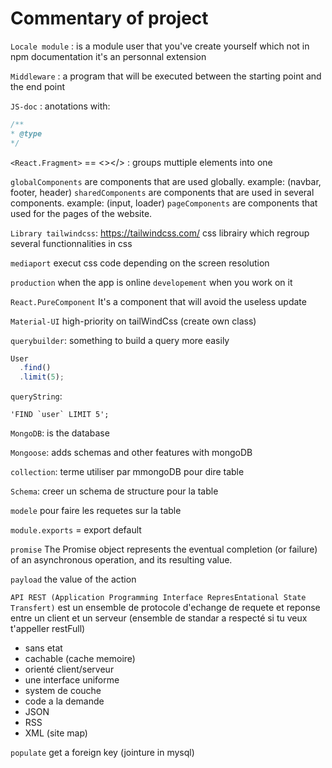 # Commentary of project

`Locale module` : is a module user that you've create yourself which not in npm documentation it's an personnal extension

`Middleware` : a program that will be executed between the starting point and the end point

`JS-doc` : anotations with:
```js
/**
* @type
*/
```

`<React.Fragment>` == <></> : groups muttiple elements into one

`globalComponents` are components that are used globally. example: (navbar, footer, header)
`sharedComponents` are components that are used in several components. example: (input, loader)
`pageComponents` are components that used for the pages of the website.

`Library tailwindcss`: https://tailwindcss.com/
css librairy which regroup several functionnalities in css

`mediaport` execut css code depending on the screen resolution

`production` when the app is online
`developement` when you work on it

`React.PureComponent` It's a component that will avoid the useless update

`Material-UI` high-priority on tailWindCss (create own class)

`querybuilder`: something to build a query more easily
```js
User
  .find()
  .limit(5);
```
`queryString`:
```
'FIND `user` LIMIT 5';
```
`MongoDB`: is the database

`Mongoose`: adds schemas and other features with mongoDB

`collection`: terme utiliser par mmongoDB pour dire table

`Schema`: creer un schema de structure pour la table

`modele` pour faire les requetes sur la table

`module.exports` = export default

`promise` The Promise object represents the eventual completion (or failure) of an asynchronous operation, and its resulting value.

`payload` the value of the action

`API REST (Application Programming Interface RepresEntational State Transfert)` est un ensemble de protocole d'echange de requete et reponse entre un client et un serveur (ensemble de standar a respecté si tu veux t'appeller restFull)
- sans etat
- cachable (cache memoire)
- orienté client/serveur
- une interface uniforme
- system de couche
- code a la demande
- JSON
- RSS
- XML (site map)

`populate` get a foreign key (jointure in mysql)
